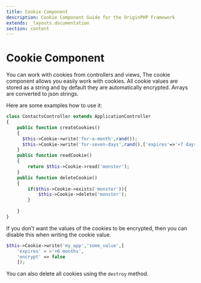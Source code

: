 ```yaml
---
title: Cookie Component
description: Cookie Component Guide for the OriginPHP Framework
extends: _layouts.documentation
section: content
---
```

# Cookie Component

You can work with cookies from controllers and views, The cookie component allows you easily work with cookies. All cookie values are stored as a string and by default they are automatically encrypted. Arrays are converted to json strings.

Here are some examples how to use it:

```php
class ContactsController extends ApplicationController
{
    public function createCookies()
    {
      $this->Cookie->write('for-a-month',rand());
      $this->Cookie->write('for-seven-days',rand(),['expires'=>'+7 days']);
    }
    public function readCookie()
    {
        return $this->Cookie->read('monster');
    }
    public function deleteCookie()
    {
        if($this->Cookie->exists('monster')){
            $this->Cookie->delete('monster');
        }
        
    }
}
```

If you don't want the values of the cookies to be encrypted, then you can disable this when writing the cookie value.

```php
$this->Cookie->write('my_app','some_value',[
    'expires' = >'+6 months',
    'encrypt' => false
    ]);
```

You can also delete all cookies using the `destroy` method.